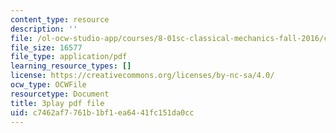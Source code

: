 ```yaml
---
content_type: resource
description: ''
file: /ol-ocw-studio-app/courses/8-01sc-classical-mechanics-fall-2016/c7462af7761b1bf1ea6441fc151da0cc_Vg8t8_IOHDg.pdf
file_size: 16577
file_type: application/pdf
learning_resource_types: []
license: https://creativecommons.org/licenses/by-nc-sa/4.0/
ocw_type: OCWFile
resourcetype: Document
title: 3play pdf file
uid: c7462af7-761b-1bf1-ea64-41fc151da0cc
---
```

